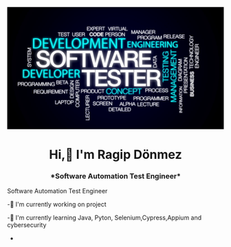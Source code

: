 <img src="https://github.com/ragip2501/ragip2501/blob/main/banner.png?raw=true">

<h1 align="center">Hi,👋 I'm Ragip Dönmez</h1>

<h3 align="center">*Software Automation Test Engineer*</h1>

<p align="justify">Software Automation Test Engineer</p>

-🔭 I'm currently working on project

-🌱 I'm currently learning Java, Pyton, Selenium,Cypress,Appium and cybersecurity

-

